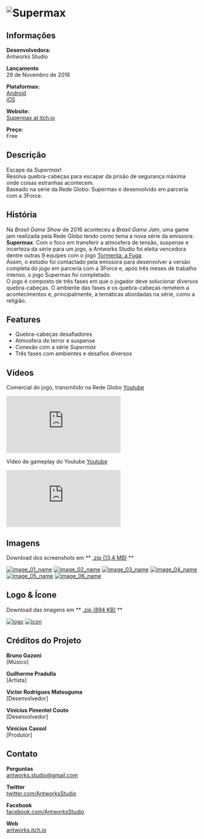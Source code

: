 ﻿# ![Supermax](assets/images/logo.png)

## Informações

**Desenvolvedora:**  
Antworks Studio

**Lançamento**  
29 de Novembro de 2016

**Plataformas:**  
[Android](https://play.google.com/store/apps/details?id=com.tvglobo.supermax)  
[iOS](https://itunes.apple.com/br/app/supermax-o-game/id1168116357?mt=8)

**Website:**  
[Supermax at itch.io](http://antworks.itch.io/supermax)

**Preço:**  
Free

## Descrição

Escape da <i>Supermax</i>!  
Resolva quebra-cabeças para escapar da prisão de segurança máxima onde coisas estranhas acontecem.  
Baseado na série da Rede Globo: Supermax e desenvolvido em parceria com a 3Force.

## História

Na <i>Brasil Game Show</i> de 2016 aconteceu a <i>Brasil Game Jam</i>, uma game jam realizada pela Rede Globo tendo como tema a nova série da emissora: <b>Supermax</b>. Com o foco em transferir a atmosfera de tensão, suspense e incerteza da série para um jogo, a Antworks Studio foi eleita vencedora dentre outras 9 equipes com o jogo [Tormenta: a Fuga](https://antworks.itch.io/tormenta).  
Assim, o estúdio foi contactado pela emissora para desenvolver a versão completa do jogo em parceria com a 3Force e, após três meses de trabalho intenso, o jogo Supermax foi completado.  
O jogo é composto de três fases em que o jogador deve solucionar diversos quebra-cabeças. O ambiente das fases e os quebra-cabeças remetem a acontecimentos e, principalmente, a temáticas abordadas na série, como a religião.  

## Features

* Quebra-cabeças desafiadores  
* Atmosfera de terror e suspense  
* Conexão com a série <i>Supermax</i>  
* Três fases com ambientes e desafios diversos  

## Vídeos

Comercial do jogo, transmitido na Rede Globo [Youtube](https://www.youtube.com/watch?v=LeBPqaJGaZU "Comercial Supermax")  

<iframe src="https://www.youtube.com/embed/LeBPqaJGaZU" frameborder="0" allowfullscreen></iframe>
<br>

Vídeo de gameplay do Youtube [Youtube](https://www.youtube.com/watch?v=LfjbHpzo1B4 "Supermax gameplay XD Games")  

<iframe src="https://www.youtube.com/embed/LfjbHpzo1B4" frameborder="0" allowfullscreen></iframe>
<br>

## Imagens

Download dos screenshots em ** [.zip (13,4 MB)](assets/images/images.zip "Images zip") **

[![image_01_name](assets/images/supermax_01.png)](assets/images/supermax_01.png)
[![image_02_name](assets/images/supermax_02.png)](assets/images/supermax_02.png)
[![image_03_name](assets/images/supermax_03.png)](assets/images/supermax_03.png)
[![image_04_name](assets/images/supermax_04.png)](assets/images/supermax_04.png)
[![image_05_name](assets/images/supermax_05.png)](assets/images/supermax_05.png)
[![image_06_name](assets/images/supermax_06.png)](assets/images/supermax_06.png)

## Logo & Ícone

Download das imagens em ** [.zip (894 KB)](assets/images/logo.zip "Logo & Icon zip") **

[![logo](assets/images/logo.png)](assets/images/logo.png "Logo")
[![icon](assets/images/icon.png)](assets/images/icon.png "Icon")

## Créditos do Projeto

**Bruno Gazoni**  
[Músico]

**Guilherme Pradulla**  
[Artista]

**Victor Rodrigues Matsuguma**  
[Desenvolvedor]

**Vinícius Pimentel Couto**  
[Desenvolvedor]

**Vinícius Cassol**  
[Produtor]

## Contato

**Perguntas**  
[antworks.studio@gmail.com][contact]

**Twitter**  
[twitter.com/AntworksStudio][twitter]

**Facebook**  
[facebook.com/AntworksStudio][facebook]

**Web**  
[antworks.itch.io][homepage]

<!--- =====================================================================  -->
<!--- Referenced links -->

[homepage]: http://antworks.itch.io "Antworks Studio"

[contact]: mailto:antworks.studio@gmail.com

<!--- Social -->

[twitter]: https://twitter.com/AntworksStudio
[facebook]: https://facebook.com/AntworksStudio
